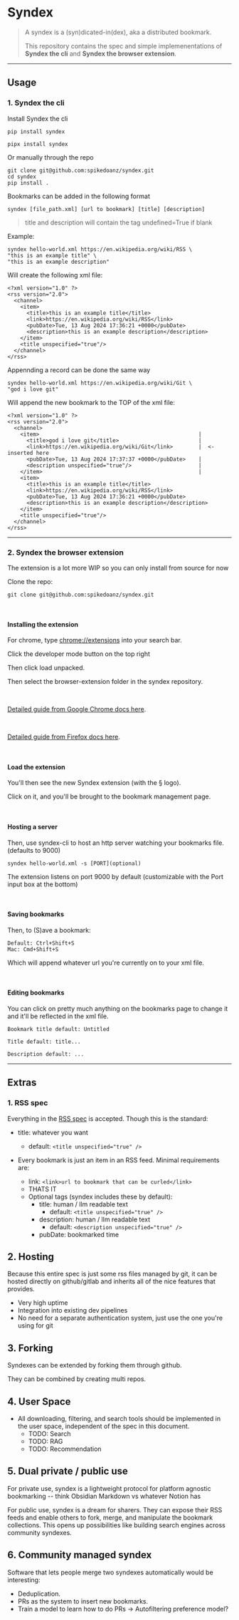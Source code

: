 # Syndex
> A syndex is a (syn)dicated-in(dex), aka a distributed bookmark.
>
> This repository contains the spec and simple implemenentations of **Syndex the cli** and **Syndex the browser extension**.

---

## Usage

### 1. Syndex the cli

Install Syndex the cli
```
pip install syndex
```

```
pipx install syndex
```

Or manually through the repo
```
git clone git@github.com:spikedoanz/syndex.git
cd syndex
pip install .
```

Bookmarks can be added in the following format
```
syndex [file_path.xml] [url to bookmark] [title] [description]
```

> title and description will contain the tag undefined=True if blank


Example:
```
syndex hello-world.xml https://en.wikipedia.org/wiki/RSS \
"this is an example title" \
"this is an example description"
```

Will create the following xml file:
```
<?xml version="1.0" ?>
<rss version="2.0">
  <channel>
    <item>
      <title>this is an example title</title>
      <link>https://en.wikipedia.org/wiki/RSS</link>
      <pubDate>Tue, 13 Aug 2024 17:36:21 +0000</pubDate>
      <description>this is an example description</description>
    </item>
    <title unspecified="true"/>
  </channel>
</rss>
```

Appennding a record can be done the same way
```
syndex hello-world.xml https://en.wikipedia.org/wiki/Git \
"god i love git"
```

Will append the new bookmark to the TOP of the xml file:
```
<?xml version="1.0" ?>
<rss version="2.0">
  <channel>
    <item>                                                  | 
      <title>god i love git</title>                         |     
      <link>https://en.wikipedia.org/wiki/Git</link>        |  <- inserted here
      <pubDate>Tue, 13 Aug 2024 17:37:37 +0000</pubDate>    |
      <description unspecified="true"/>                     |
    </item>                                                 |
    <item>
      <title>this is an example title</title>
      <link>https://en.wikipedia.org/wiki/RSS</link>
      <pubDate>Tue, 13 Aug 2024 17:36:21 +0000</pubDate>
      <description>this is an example description</description>
    </item>
    <title unspecified="true"/>
  </channel>
</rss>
```
---

### 2. Syndex the browser extension

The extension is a lot more WIP so you can only install from source for now

Clone the repo:
```
git clone git@github.com:spikedoanz/syndex.git
```

<br>

#### Installing the extension
For chrome, type [chrome://extensions](chrome://extensions) into your search bar.

Click the developer mode button on the top right

Then click load unpacked.

Then select the browser-extension folder in the syndex repository.

<br>

[Detailed guide from Google Chrome docs here](https://support.google.com/chrome_webstore/answer/2664769?hl=en).

<br>

[Detailed guide from Firefox docs here](https://developer.mozilla.org/en-US/docs/Mozilla/Add-ons/WebExtensions/Your_first_WebExtension).


<br>

#### Load the extension
You'll then see the new Syndex extension (with the § logo).

Click on it, and you'll be brought to the bookmark management page.


<br>

#### Hosting a server
Then, use syndex-cli to host an http server watching your bookmarks file. (defaults to 9000)

```
syndex hello-world.xml -s [PORT](optional)
```

The extension listens on port 9000 by default (customizable with the Port input box at the bottom)

<br>

#### Saving bookmarks
Then, to (S)ave a bookmark:

```
Default: Ctrl+Shift+S
Mac: Cmd+Shift+S
```

Which will append whatever url you're currently on to your xml file.


<br>

#### Editing bookmarks
You can click on pretty much anything on the bookmarks page to change it and it'll be reflected in the xml file.

```
Bookmark title default: Untitled

Title default: title...

Description default: ...
```

---

## Extras 

### 1. RSS spec

Everything in the [RSS spec](https://www.rssboard.org/rss-specification) is accepted. Though this is the standard:

- title: whatever you want
    - default: ```<title unspecified="true" />```

- Every bookmark is just an item in an RSS feed. Minimal requirements are:
    - link: ```<link>url to bookmark that can be curled</link>```
    - THATS IT
    - Optional tags (syndex includes these by default):
        - title: human / llm readable text
            - default: ```<title unspecified="true" />```
        - description: human / llm readable text
            - default: ```<description unspecified="true" />```
        - pubDate: bookmarked time

## 2. Hosting
Because this entire spec is just some rss files managed by git, it can be hosted directly on github/gitlab and inherits all of the nice features that provides.
- Very high uptime
- Integration into existing dev pipelines
- No need for a separate authentication system, just use the one you're using for git

## 3. Forking

Syndexes can be extended by forking them through github.

They can be combined by creating multi repos.

## 4. User Space
- All downloading, filtering, and search tools should be implemented in the user space, independent of the spec in this document.
    - TODO: Search
    - TODO: RAG
    - TODO: Recommendation

## 5. Dual private / public use
For private use, syndex is a lightweight protocol for platform agnostic bookmarking -- think Obsidian Markdown vs whatever Notion has

For public use, syndex is a dream for sharers. They can expose their RSS feeds and enable others to fork, merge, and manipulate the bookmark collections. This opens up possibilities like building search engines across community syndexes.

## 6. Community managed syndex
Software that lets people merge two syndexes automatically would be interesting:
- Deduplication.
- PRs as the system to insert new bookmarks.
- Train a model to learn how to do PRs -> Autofiltering preference model?
